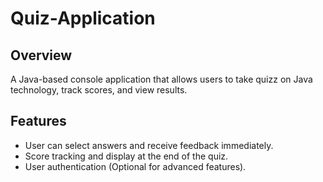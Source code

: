 # Quiz-Application

## Overview
A Java-based console application that allows users to take quizz on Java technology, track scores, and view results.

## Features
- User can select answers and receive feedback immediately.
- Score tracking and display at the end of the quiz.
- User authentication (Optional for advanced features).

